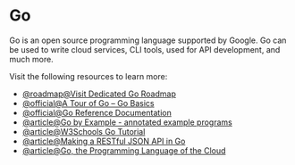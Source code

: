 # Go

Go is an open source programming language supported by Google. Go can be used to write cloud services, CLI tools, used for API development, and much more.

Visit the following resources to learn more:

- [@roadmap@Visit Dedicated Go Roadmap](/golang)
- [@official@A Tour of Go – Go Basics](https://go.dev/tour/welcome/1)
- [@official@Go Reference Documentation](https://go.dev/doc/)
- [@article@Go by Example - annotated example programs](https://gobyexample.com/)
- [@article@W3Schools Go Tutorial ](https://www.w3schools.com/go/)
- [@article@Making a RESTful JSON API in Go](https://thenewstack.io/make-a-restful-json-api-go/)
- [@article@Go, the Programming Language of the Cloud](https://thenewstack.io/go-the-programming-language-of-the-cloud/)
